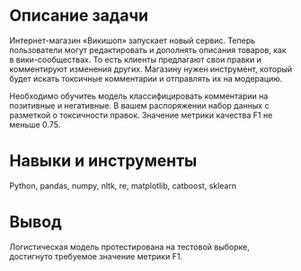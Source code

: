# Описание задачи

Интернет-магазин «Викишоп» запускает новый сервис. Теперь пользователи могут редактировать и дополнять описания товаров, как в вики-сообществах. То есть клиенты предлагают свои правки и комментируют изменения других. Магазину нужен инструмент, который будет искать токсичные комментарии и отправлять их на модерацию.

Необходимо обучитеь модель классифицировать комментарии на позитивные и негативные. В вашем распоряжении набор данных с разметкой о токсичности правок.
Значение метрики качества F1 не меньше 0.75.


# Навыки и инструменты

Python, pandas, numpy, nltk, re, matplotlib, catboost, sklearn

# Вывод

Логистическая модель протестирована на тестовой выборке, достигнуто требуемое значение метрики F1.